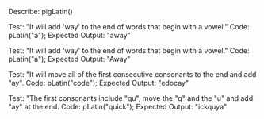 Describe: pigLatin()

Test: "It will add 'way' to the end of words that begin with a vowel."
Code: pLatin("a");
Expected Output: "away"

Test: "It will add 'way' to the end of words that begin with a vowel."
Code: pLatin("a");
Expected Output: "Away"

Test: "It will move all of the first consecutive consonants to the end and add "ay".
Code: pLatin("code");
Expected Output: "edocay"

Test: "The first consonants include "qu", move the "q" and the "u" and add "ay" at the end.
Code: pLatin("quick");
Expected Output: "ickquya"

